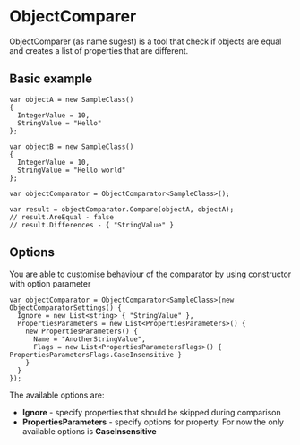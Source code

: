 # ObjectComparer

ObjectComparer (as name sugest) is a tool that check if objects are equal and creates a list of properties that are different.

## Basic example

    var objectA = new SampleClass()
    {
      IntegerValue = 10,
      StringValue = "Hello"
    };

    var objectB = new SampleClass()
    {
      IntegerValue = 10,
      StringValue = "Hello world"
    };

    var objectComparator = ObjectComparator<SampleClass>();

    var result = objectComparator.Compare(objectA, objectA);
    // result.AreEqual - false
    // result.Differences - { "StringValue" }
      
## Options

You are able to customise behaviour of the comparator by using constructor with option parameter

    var objectComparator = ObjectComparator<SampleClass>(new ObjectComparatorSettings() {
      Ignore = new List<string> { "StringValue" },
      PropertiesParameters = new List<PropertiesParameters>() {
        new PropertiesParameters() {
          Name = "AnotherStringValue",
          Flags = new List<PropertiesParametersFlags>() { PropertiesParametersFlags.CaseInsensitive }
        }
      }
    });
    
The available options are:

* **Ignore** - specify properties that should be skipped during comparison
* **PropertiesParameters** - specify options for property. For now the only available options is **CaseInsensitive**
